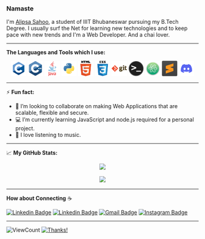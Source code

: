 ### Namaste

I'm [Alipsa Sahoo](https://github.com/alipsa2000), a student of IIIT Bhubaneswar pursuing my B.Tech Degree. I usually surf the Net for learning new technologies and to keep pace with new trends and I'm a Web Developer. And a chai lover.

---

 **The Languages and Tools which I use:**
 
 <p align="center">
 
   <div align="center">
   
   <code><img height="40" src="https://raw.githubusercontent.com/github/explore/80688e429a7d4ef2fca1e82350fe8e3517d3494d/topics/c/c.png"></code> <code><img height="40" src="https://raw.githubusercontent.com/github/explore/80688e429a7d4ef2fca1e82350fe8e3517d3494d/topics/cpp/cpp.png"></code> <code><img height="40" src="https://raw.githubusercontent.com/devicons/devicon/master/icons/java/java-original-wordmark.svg"></code> <code><img height="40" src="https://raw.githubusercontent.com/github/explore/80688e429a7d4ef2fca1e82350fe8e3517d3494d/topics/python/python.png"></code> <code><img height="40" src="https://raw.githubusercontent.com/github/explore/80688e429a7d4ef2fca1e82350fe8e3517d3494d/topics/html/html.png"></code> <code><img height="40" src="https://raw.githubusercontent.com/github/explore/80688e429a7d4ef2fca1e82350fe8e3517d3494d/topics/css/css.png"></code> <code><img height="40" src="https://raw.githubusercontent.com/github/explore/80688e429a7d4ef2fca1e82350fe8e3517d3494d/topics/git/git.png"></code> <code><img height="40" src="https://raw.githubusercontent.com/github/explore/80688e429a7d4ef2fca1e82350fe8e3517d3494d/topics/terminal/terminal.png"></code> <code><img height="40" src="https://raw.githubusercontent.com/github/explore/80688e429a7d4ef2fca1e82350fe8e3517d3494d/topics/atom/atom.png"></code> <code><img height="40" src="https://raw.githubusercontent.com/github/explore/80688e429a7d4ef2fca1e82350fe8e3517d3494d/topics/sublime-text/sublime-text.png"></code> <code><img height="40" src="https://raw.githubusercontent.com/github/explore/80688e429a7d4ef2fca1e82350fe8e3517d3494d/topics/discord/discord.png"></code> 
 
   </div>
   </p>

 ---

 ⚡ **Fun fact:**
 - :snake: I’m looking to collaborate on making Web Applications that are scalable, flexible and secure.
 - 💻 I’m currently learning JavaScript and node.js required for a personal project.
 - :musical_note: I love listening to music.

 ---

 📈 **My GitHub Stats:**

 <p align="center">

   <img src="https://github-readme-stats.vercel.app/api?username=alipsa2000&show_icons=true&theme=radical&line_height=32">

 </p>
 <p align="center">

   <img src="https://github-readme-stats.vercel.app/api/top-langs/?username=alipsa2000&count_private=true&layout=compact&theme=radical">

 </p>

 ---

**How about Connecting** :coffee:
<p align="center">

   [![Linkedin Badge](https://img.shields.io/badge/--blue?style=flat-square&logo=Linkedin&logoColor=white&link=https://www.linkedin.com/in/alipsa-sahoo/)](https://www.linkedin.com/in/alipsa-sahoo/)
   [![Linkedin Badge](https://img.shields.io/badge/-alipsasahoo-blue?style=flat-square&logo=Linkedin&logoColor=white&link=https://www.linkedin.com/in/sivasis-tripathy-a10a021b6/)](https://www.linkedin.com/in/sivasis-tripathy/)
   [![Gmail Badge](https://img.shields.io/badge/-alipsasahoo-c14438?style=flat-square&logo=Gmail&logoColor=white&link=mailto:b519006@iiit-bh.ac.in)](mailto:b519006@iiit-bh.ac.in)
   [![Instagram Badge](https://img.shields.io/badge/-@_._alipsa_._-8a3ab9?style=flat&logo=instagram&logoColor=white&link=https://instagram.com/_._alipsa_._/)](https://instagram.com/_._alipsa_._/)
   
</p>

 ---

<div align="left">

![ViewCount](https://komarev.com/ghpvc/?username=alipsa2000) [![Thanks!](https://img.shields.io/badge/Thanks%20for%20visiting-!-1EAEDB.svg)](https://github.com/alipsa2000)

</div>
